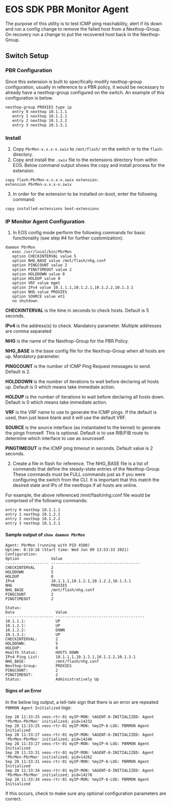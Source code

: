 # EOS SDK PBR Monitor Agent

The purpose of this utility is to test ICMP ping reachability, alert if its down and
run a config change to remove the failed host from a Nexthop-Group. On recovery run 
a change to put the recovered host back in the Nexthop-Group.

## Switch Setup

### PBR Configuration

Since this extension is built to specifically modify nexthop-group configuration, usually in reference to a PBR policy, it would be necessary to already have a nexthop-group configured on the switch. An example of this configuration is below.

```
nexthop-group PROXIES type ip
   entry 0 nexthop 10.1.1.1
   entry 1 nexthop 10.1.2.1
   entry 2 nexthop 10.1.2.2
   entry 3 nexthop 10.1.3.1
```

### Install
1. Copy `PbrMon-x.x.x-x.swix` to `/mnt/flash/` on the switch or to the `flash:` directory.
2. Copy and install the `.swix` file to the extensions directory from within EOS.  Below command output shows the copy and install process for the extension.
```
copy flash:PbrMon-x.x.x-x.swix extension:
extension PbrMon-x.x.x-x.swix
```
3. In order for the extension to be installed on-boot, enter the following command:
```
copy installed-extensions boot-extensions
```

### IP Monitor Agent Configuration
1. In EOS config mode perform the following commands for basic functionality (see step #4 for further customization):
```
daemon PbrMon
   exec /usr/local/bin/PbrMon
   option CHECKINTERVAL value 5
   option NHG_BASE value /mnt/flash/nhg.conf
   option PINGCOUNT value 2
   option PINGTIMEOUT value 2
   option HOLDDOWN value 0
   option HOLDUP value 0
   option VRF value mgmt
   option IPv4 value 10.1.1.1,10.1.2.1,10.1.2.2,10.1.3.1
   option NHG value PROXIES
   option SOURCE value et1
   no shutdown
```

**CHECKINTERVAL** is the time in seconds to check hosts. Default is 5 seconds.

**IPv4** is the address(s) to check. Mandatory parameter. Multiple addresses are comma separated

**NHG** is the name of the Nexthop-Group for the PBR Policy.

**NHG_BASE** is the base config file for the Nexthop-Group when all hosts are up. Mandatory parameter.

**PINGCOUNT** is the number of ICMP Ping Request messages to send. Default is 2.

**HOLDDOWN** is the number of iterations to wait before declaring all hosts up. Default is 0 which means take immediate action.

**HOLDUP** is the number of iterations to wait before declaring all hosts down. Default is 0 which means take immediate action.

**VRF** is the VRF name to use to generate the ICMP pings. If the default is used, then just leave blank and it will use the default VRF.

**SOURCE** is the source interface (as instantiated to the kernel) to generate the pings fromself. This is optional. Default is to use RIB/FIB route to determine which interface to use as sourceself.

**PINGTIMEOUT** is the ICMP ping timeout in seconds. Default value is 2 seconds.


2. Create a file in flash for reference. The NHG_BASE file is a list of commands that define the steady-state entries of the Nexthop-Group. These commands must be FULL commands just as if you were configuring the switch from the CLI.  It is important that this match the desired state and IPs of the nexthops if all hosts are online.

For example, the above referenced /mnt/flash/nhg.conf file would be comprised of the following commands:

```
entry 0 nexthop 10.1.1.1
entry 1 nexthop 10.1.2.1
entry 2 nexthop 10.1.2.2
entry 3 nexthop 10.1.3.1
```
#### Sample output of `show daemon PbrMon`
```
Agent: PbrMon (running with PID 4500)
Uptime: 0:19:16 (Start time: Wed Jun 09 13:53:33 2021)
Configuration:
Option              Value
------------------- ---------------------------------------
CHECKINTERVAL       2
HOLDDOWN            5
HOLDUP              0
IPv4                10.1.1.1,10.1.2.1,10.1.2.2,10.1.3.1
NHG                 PROXIES
NHG_BASE            /mnt/flash/nhg.conf
PINGCOUNT           2
PINGTIMEOUT         2

Status:
Data                  Value
--------------------- ---------------------------------------
10.1.1.1:             UP
10.1.2.1:             UP
10.1.2.2:             DOWN
10.1.3.1:             UP
CHECKINTERVAL:        2
HOLDDOWN:             5
HOLDUP:               0
Health Status:        HOSTS DOWN
IPv4 Ping List:       10.1.1.1,10.1.2.1,10.1.2.2,10.1.3.1
NHG_BASE:             /mnt/flash/nhg.conf
Nexthop-Group:        PROXIES
PINGCOUNT:            2
PINGTIMEOUT:          2
Status:               Administratively Up
```

#### Signs of an Error
In the below log output, a tell-tale sign that there is an error are repeated `PBRMON Agent Initialized` logs:
```
Sep 28 11:33:25 veos-rtr-01 myIP-MON: %AGENT-6-INITIALIZED: Agent 'PbrMon-PbrMon' initialized; pid=14232
Sep 28 11:33:25 veos-rtr-01 myIP-MON: %myIP-6-LOG: PBRMON Agent Initialized
Sep 28 11:33:27 veos-rtr-01 myIP-MON: %AGENT-6-INITIALIZED: Agent 'PbrMon-PbrMon' initialized; pid=14246
Sep 28 11:33:27 veos-rtr-01 myIP-MON: %myIP-6-LOG: PBRMON Agent Initialized
Sep 28 11:33:31 veos-rtr-01 myIP-MON: %AGENT-6-INITIALIZED: Agent 'PbrMon-PbrMon' initialized; pid=14262
Sep 28 11:33:31 veos-rtr-01 myIP-MON: %myIP-6-LOG: PBRMON Agent Initialized
Sep 28 11:33:34 veos-rtr-01 myIP-MON: %AGENT-6-INITIALIZED: Agent 'PbrMon-PbrMon' initialized; pid=14278
Sep 28 11:33:34 veos-rtr-01 myIP-MON: %myIP-6-LOG: PBRMON Agent Initialized
```

If this occurs, check to make sure any optional configuration parameters are correct.
